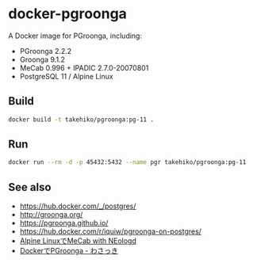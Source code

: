 # docker-pgroonga

A Docker image for PGroonga, including:

- PGroonga 2.2.2
- Groonga 9.1.2
- MeCab 0.996 + IPADIC 2.7.0-20070801
- PostgreSQL 11 / Alpine Linux

## Build

```sh
docker build -t takehiko/pgroonga:pg-11 .
```

## Run

```sh
docker run --rm -d -p 45432:5432 --name pgr takehiko/pgroonga:pg-11
```

## See also

- https://hub.docker.com/_/postgres/
- http://groonga.org/
- https://pgroonga.github.io/
- https://hub.docker.com/r/iquiw/pgroonga-on-postgres/
- [Alpine LinuxでMeCab with NEologd](https://qiita.com/nownabe/items/4171776aec1f05de9f28)
- [DockerでPGroonga - わさっき](http://d.hatena.ne.jp/takehikom/20180130/1517314577)
